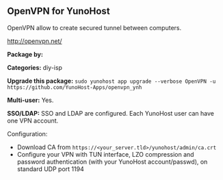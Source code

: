OpenVPN for YunoHost
--------------------

OpenVPN allow to create secured tunnel between computers.

http://openvpn.net/

**Package by:** 

**Categories:** diy-isp

**Upgrade this package:**
`sudo yunohost app upgrade --verbose OpenVPN -u https://github.com/YunoHost-Apps/openvpn_ynh`

**Multi-user:** Yes.

**SSO/LDAP:** SSO and LDAP are configured. Each YunoHost user can have one VPN account.


Configuration:

* Download CA from `https://<your_server.tld>/yunohost/admin/ca.crt`
* Configure your VPN with TUN interface, LZO compression and password authentication (with your YunoHost account/passwd), on standard UDP port 1194
